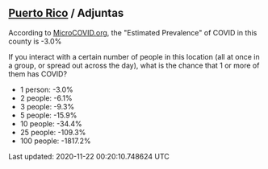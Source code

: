 
## [Puerto Rico](/united-states/puerto-rico) / Adjuntas

According to [MicroCOVID.org](http://microcovid.org),
the "Estimated Prevalence" of COVID in this county is -3.0%

If you interact with a certain number of people in this location
(all at once in a group, or spread out across the day), what is the chance that
1 or more of them has COVID?

- 1 person: -3.0%
- 2 people: -6.1%
- 3 people: -9.3%
- 5 people: -15.9%
- 10 people: -34.4%
- 25 people: -109.3%
- 100 people: -1817.2%

Last updated: 2020-11-22 00:20:10.748624 UTC
